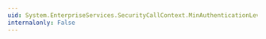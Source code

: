 ```yaml
---
uid: System.EnterpriseServices.SecurityCallContext.MinAuthenticationLevel
internalonly: False
---
```


